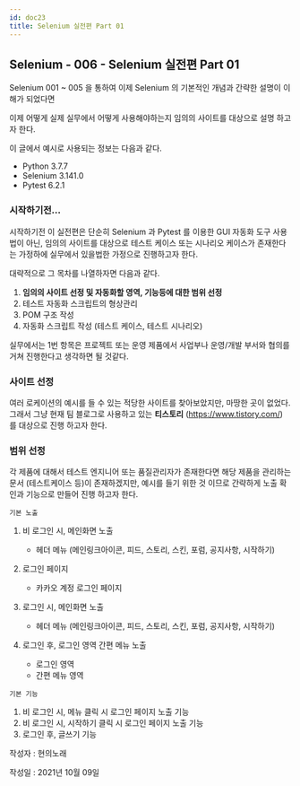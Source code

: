 ```yaml
---
id: doc23
title: Selenium 실전편 Part 01
---
```


## Selenium - 006 - Selenium 실전편 Part 01

Selenium 001 ~ 005 을 통하여 이제 Selenium 의 기본적인 개념과 간략한 설명이 이해가 되었다면

이제 어떻게 실제 실무에서 어떻게 사용해야하는지 임의의 사이트를 대상으로 설명 하고자 한다.

이 글에서 예시로 사용되는 정보는 다음과 같다.

- Python 3.7.7
- Selenium 3.141.0
- Pytest 6.2.1





### 시작하기전...

시작하기전 이 실전편은 단순히 Selenium 과 Pytest 를 이용한 GUI 자동화 도구 사용법이 아닌, 임의의 사이트를 대상으로 테스트 케이스 또는 시나리오 케이스가 존재한다는 가정하에 실무에서 있을법한 가정으로 진행하고자 한다.

대략적으로 그 목차를 나열하자면 다음과 같다.



1. **임의의 사이트 선정 및 자동화할 영역, 기능등에 대한 범위 선정**
2. 테스트 자동화 스크립트의 형상관리
3. POM 구조 작성
4. 자동화 스크립트 작성 (테스트 케이스, 테스트 시나리오)



실무에서는 1번 항목은 프로젝트 또는 운영 제품에서 사업부나 운영/개발 부서와 협의를 거쳐 진행한다고 생각하면 될 것같다.





### 사이트 선정

여러 로케이션의 예시를 들 수 있는 적당한 사이트를 찾아보았지만, 마땅한 곳이 없었다. 그래서 그냥 현재 팀 블로그로 사용하고 있는 **티스토리** (https://www.tistory.com/) 를 대상으로 진행 하고자 한다.





### 범위 선정

각 제품에 대해서 테스트 엔지니어 또는 품질관리자가 존재한다면 해당 제품을 관리하는 문서 (테스트케이스 등)이 존재하겠지만, 예시를 들기 위한 것 이므로 간략하게 노출 확인과 기능으로 만들어 진행 하고자 한다.



```기본 노출```

1. 비 로그인 시, 메인화면 노출
   * 헤더 메뉴 (메인링크아이콘, 피드, 스토리, 스킨, 포럼, 공지사항, 시작하기)

2. 로그인 페이지
   * 카카오 계정 로그인 페이지

3. 로그인 시, 메인화면 노출
   * 헤더 메뉴 (메인링크아이콘, 피드, 스토리, 스킨, 포럼, 공지사항, 시작하기)

4. 로그인 후, 로그인 영역 간편 메뉴 노출
   * 로그인 영역
   * 간편 메뉴 영역



```기본 기능```

1. 비 로그인 시, 메뉴 클릭 시 로그인 페이지 노출 기능
2. 비 로그인 시, 시작하기 클릭 시 로그인 페이지 노출 기능
3. 로그인 후, 글쓰기 기능











작성자 : 현의노래

작성일 : 2021년 10월 09일
